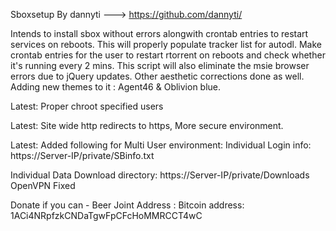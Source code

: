 Sboxsetup
By dannyti ---> https://github.com/dannyti/


Intends to install sbox without errors alongwith crontab entries to restart services on reboots. 
This will properly populate tracker list for autodl. Make crontab entries for the user to restart rtorrent on reboots and check whether it's running every 2 mins. 
This script will also eliminate the msie browser errors due to jQuery updates. 
Other aesthetic corrections done as well.
Adding new themes to it : Agent46 & Oblivion blue.

Latest: Proper chroot specified users 


Latest: Site wide http redirects to https, More secure environment.


Latest: Added following for Multi User environment: 
Individual Login info:  https://Server-IP/private/SBinfo.txt 


Individual Data Download directory:  https://Server-IP/private/Downloads
OpenVPN Fixed

Donate if you can - Beer Joint Address : Bitcoin address: 1ACi4NRpfzkCNDaTgwFpCFcHoMMRCCT4wC
